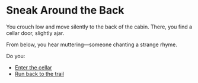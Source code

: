 # Sneak Around the Back

You crouch low and move silently to the back of the cabin. There, you find a cellar door, slightly ajar.

From below, you hear muttering—someone chanting a strange rhyme.

Do you:
- [Enter the cellar](enter_cellar.md)
- [Run back to the trail](run_trail.md)
